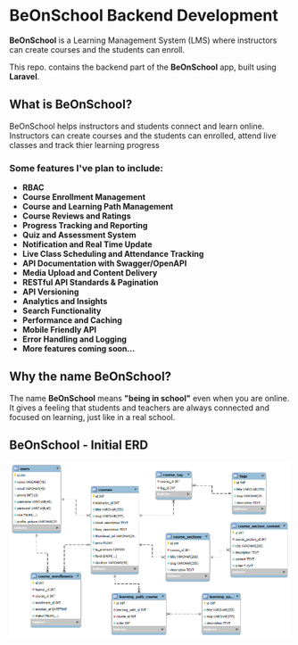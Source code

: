 # BeOnSchool Backend Development

**BeOnSchool** is a Learning Management System (LMS) where instructors can create courses and the students can enroll.

This repo. contains the backend part of the **BeOnSchool** app, built using **Laravel**.


## What is BeOnSchool?

BeOnSchool helps instructors and students connect and learn online.
Instructors can create courses and the students can enrolled, attend live classes and track thier learning progress

### Some features I've plan to include:
 - **RBAC**
 - **Course Enrollment Management**
 - **Course and Learning Path Management**
 - **Course Reviews and Ratings**
 - **Progress Tracking and Reporting**
 - **Quiz and Assessment System**
 - **Notification and Real Time Update**
 - **Live Class Scheduling and Attendance Tracking**
 - **API Documentation with Swagger/OpenAPI**
 - **Media Upload and Content Delivery**
 - **RESTful API Standards & Pagination**
 - **API Versioning**
 - **Analytics and Insights**
 - **Search Functionality**
 - **Performance and Caching**
 - **Mobile Friendly API**
 - **Error Handling and Logging**
 - **More features coming soon...**


## Why the name BeOnSchool?
 
The name **BeOnSchool** means **"being in school"** even when you are online. It gives a feeling that students and teachers are always connected and focused on learning, just like in a real school.


## BeOnSchool - Initial ERD
![Initial ERD](public/asset/img/initial_erd.png)